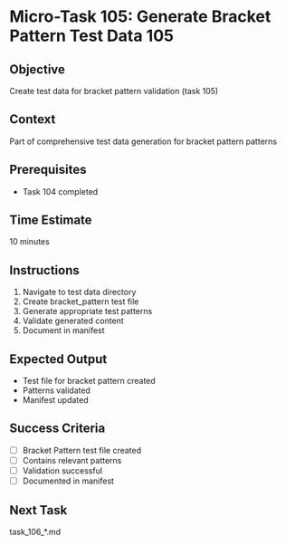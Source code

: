 # Micro-Task 105: Generate Bracket Pattern Test Data 105

## Objective
Create test data for bracket pattern validation (task 105)

## Context
Part of comprehensive test data generation for bracket pattern patterns

## Prerequisites
- Task 104 completed

## Time Estimate
10 minutes

## Instructions
1. Navigate to test data directory
2. Create bracket_pattern test file
3. Generate appropriate test patterns
4. Validate generated content
5. Document in manifest

## Expected Output
- Test file for bracket pattern created
- Patterns validated
- Manifest updated

## Success Criteria
- [ ] Bracket Pattern test file created
- [ ] Contains relevant patterns
- [ ] Validation successful
- [ ] Documented in manifest

## Next Task
task_106_*.md